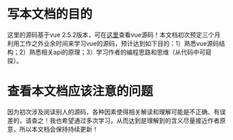 # 写本文档的目的
这里的源码基于vue 2.5.2版本，可在[这里](https://github.com/woai30231/vue)查看vue源码！本文档初次预定三个月利用工作之外业余时间来学习vue的源码，预计达到如下目的：1）熟悉vue源码结构；2）熟悉相关api的原理；3）学习作者的编程思路和思维（从代码中可窥探）。

# 查看本文档应该注意的问题
因为初次涉及阅读别人的源码，各种因素使得相关解读和理解可能是不正确、有误差的，请查之！我也希望通过多次学习，从而达到是理解到的含义尽量接近作者原意，所以本文档会保持持续更新！


